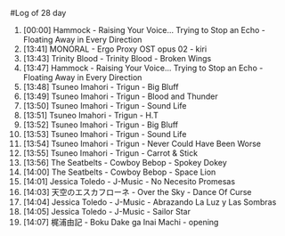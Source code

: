 #Log of 28 day

1. [00:00] Hammock - Raising Your Voice... Trying to Stop an Echo - Floating Away in Every Direction
1. [13:41] MONORAL - Ergo Proxy OST opus 02 - kiri
1. [13:43] Trinity Blood - Trinity Blood - Broken Wings
1. [13:47] Hammock - Raising Your Voice... Trying to Stop an Echo - Floating Away in Every Direction
1. [13:48] Tsuneo Imahori - Trigun - Big Bluff
1. [13:49] Tsuneo Imahori - Trigun - Blood and Thunder
1. [13:50] Tsuneo Imahori - Trigun - Sound Life
1. [13:51] Tsuneo Imahori - Trigun - H.T
1. [13:52] Tsuneo Imahori - Trigun - Big Bluff
1. [13:53] Tsuneo Imahori - Trigun - Sound Life
1. [13:54] Tsuneo Imahori - Trigun - Never Could Have Been Worse
1. [13:55] Tsuneo Imahori - Trigun - Carrot & Stick
1. [13:56] The Seatbelts - Cowboy Bebop - Spokey Dokey
1. [14:00] The Seatbelts - Cowboy Bebop - Space Lion
1. [14:01] Jessica Toledo - J-Music - No Necesito Promesas
1. [14:03] 天空のエスカフローネ - Over the Sky - Dance Of Curse
1. [14:04] Jessica Toledo - J-Music - Abrazando La Luz y Las Sombras
1. [14:05] Jessica Toledo - J-Music - Sailor Star
1. [14:07] 梶浦由記 - Boku Dake ga Inai Machi - opening
